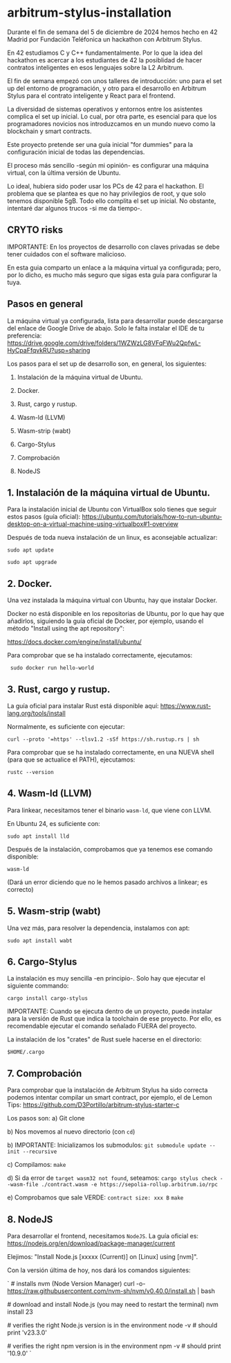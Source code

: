 # arbitrum-stylus-installation

Durante el fin de semana del 5 de diciembre de 2024 hemos hecho en 42 Madrid
por Fundación Teléfonica un hackathon con Arbitrum Stylus.

En 42 estudiamos C y C++ fundamentalmente. Por lo que la idea del hackathon es
acercar a los estudiantes de 42 la posiblidad de hacer contratos inteligentes
en esos lenguajes sobre la L2 Arbitrum.

El fin de semana empezó con unos talleres de introducción: uno para el set up
del entorno de programación, y otro para el desarrollo en Arbitrum Stylus para
el contrato inteligente y React para el frontend.

La diversidad de sistemas operativos y entornos entre los asistentes complica
el set up inicial. Lo cual, por otra parte, es esencial para que los
programadores novicios nos introduzcamos en un mundo nuevo como la blockchain
y smart contracts.

Este proyecto pretende ser una guía inicial "for dummies" para la configuración
inicial de todas las dependencias.

El proceso más sencillo -según mi opinión- es configurar una máquina virtual,
con la última versión de Ubuntu.

Lo ideal, hubiera sido poder usar los PCs de 42 para el hackathon. El problema
que se plantea es que no hay privilegios de root, y que solo tenemos disponible
5gB. Todo ello complita el set up inicial. No obstante, intentaré dar algunos
trucos -si me da tiempo-.

## CRYTO risks

IMPORTANTE: En los proyectos de desarrollo con claves privadas se debe tener
cuidados con el software malicioso.

En esta guia comparto un enlace a la máquina virtual ya configurada; pero, por
lo dicho, es mucho más seguro que sigas esta guía para configurar la tuya.

## Pasos en general

La máquina virtual ya configurada, lista para desarrollar puede descargarse del
enlace de Google Drive de abajo. Solo le falta instalar el IDE de tu
preferencia:
https://drive.google.com/drive/folders/1WZWzLG8VFqFWu2QpfwL-HyCpaFfqvkRU?usp=sharing

Los pasos para el set up de desarrollo son, en general, los siguientes:

1. Instalación de la máquina virtual de Ubuntu.

2. Docker.

3. Rust, cargo y rustup.

4. Wasm-ld (LLVM)

5. Wasm-strip (wabt)

6. Cargo-Stylus

7. Comprobación

8. NodeJS


## 1. Instalación de la máquina virtual de Ubuntu.

Para la instalación inicial de Ubuntu con VirtualBox solo tienes que seguir
estos pasos (guía oficial):
https://ubuntu.com/tutorials/how-to-run-ubuntu-desktop-on-a-virtual-machine-using-virtualbox#1-overview

Después de toda nueva instalación de un linux, es aconsejable actualizar:

`sudo apt update`

`sudo apt upgrade`


## 2. Docker.

Una vez instalada la máquina virtual con Ubuntu, hay que instalar Docker.

Docker no está disponible en los repositorias de Ubuntu, por lo que hay que
añadirlos, siguiendo la guía oficial de Docker, por ejemplo, usando el método
"Install using the apt repository":

https://docs.docker.com/engine/install/ubuntu/

Para comprobar que se ha instalado correctamente, ejecutamos:

` sudo docker run hello-world`


## 3. Rust, cargo y rustup.

La guía oficial para instalar Rust está disponible aquí:
https://www.rust-lang.org/tools/install

Normalmente, es suficiente con ejecutar:

`curl --proto '=https' --tlsv1.2 -sSf https://sh.rustup.rs | sh`

Para comprobar que se ha instalado correctamente, en una NUEVA shell (para
que se actualice el PATH), ejecutamos:

`rustc --version`


## 4. Wasm-ld (LLVM)

Para linkear, necesitamos tener el binario `wasm-ld`, que viene con LLVM.

En Ubuntu 24, es suficiente con:

`sudo apt install lld`

Después de la instalación, comprobamos que ya tenemos ese comando disponible:

`wasm-ld`

(Dará un error diciendo que no le hemos pasado archivos a linkear; es correcto)


## 5. Wasm-strip (wabt)

Una vez más, para resolver la dependencia, instalamos con apt:

`sudo apt install wabt`


## 6. Cargo-Stylus

La instalación es muy sencilla -en principio-. Solo hay que ejecutar el
siguiente commando:

`cargo install cargo-stylus`

IMPORTANTE: Cuando se ejecuta dentro de un proyecto, puede instalar para la
versión de Rust que indica la toolchain de ese proyecto. Por ello, es
recomendable ejecutar el comando señalado FUERA del proyecto.

La instalación de los "crates" de Rust suele hacerse en el directorio:

`$HOME/.cargo`


## 7. Comprobación

Para comprobar que la instalación de Arbitrum Stylus ha sido correcta podemos
intentar compilar un smart contract, por ejemplo, el de Lemon Tips:
https://github.com/D3Portillo/arbitrum-stylus-starter-c

Los pasos son:
a) Git clone

b) Nos movemos al nuevo directorio (con `cd`)

b) IMPORTANTE: Inicializamos los submodulos:
`git submodule update --init --recursive`

c) Compilamos:
`make`

d) Si da error de `target wasm32 not found`, seteamos:
`cargo stylus check --wasm-file ./contract.wasm -e https://sepolia-rollup.arbitrum.io/rpc`

e) Comprobamos que sale VERDE:
`contract size: xxx B`
`make`


## 8. NodeJS

Para desarrollar el frontend, necesitamos `NodeJS`. La guía oficial es:
https://nodejs.org/en/download/package-manager/current

Elejimos: "Install Node.js [xxxxx (Current)] on [Linux] using [nvm]".

Con la versión última de hoy, nos dará los comandos siguientes:

`
\# installs nvm (Node Version Manager)
curl -o- https://raw.githubusercontent.com/nvm-sh/nvm/v0.40.0/install.sh | bash

\# download and install Node.js (you may need to restart the terminal)
nvm install 23

\# verifies the right Node.js version is in the environment
node -v # should print 'v23.3.0'

\# verifies the right npm version is in the environment
npm -v # should print '10.9.0'
`
